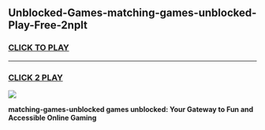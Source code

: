 
## Unblocked-Games-matching-games-unblocked-Play-Free-2nplt
<h3>
<a href="https://premium76.site?title=matching-games-unblocked&ref=18A">CLICK TO PLAY</a></h3>
<hr>

<h3>
<a href="https://premium76.site?title=matching-games-unblocked&ref=18A">CLICK 2 PLAY</a>
  
</h3>

<a href="https://premium76.site?title=matching-games-unblocked&ref=18A"><img src="https://clearcache.store/games.png"></a>


**matching-games-unblocked games unblocked: Your Gateway to Fun and Accessible Online Gaming**
